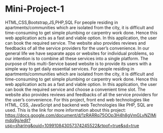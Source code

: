 # Mini-Project-1
HTML,CSS,Bootstrap,JS,PHP,SQL
For people residing in apartments/communities which are isolated from the city, it is difficult and time-consuming to get simple plumbing or carpentry work done. Hence this web application acts as a fast and viable option. In this application, the user can book the required service. The website also provides reviews and feedbacks of all the service providers for the user’s convenience. In our general life we have separate apps or websites for individual problems, so our intention is to combine all these services into a single platform.
The purpose of this multi-Service based website is to provide its users with a simple way to get daily essential services. For people residing in apartments/communities which are isolated from the city, it is difficult and time-consuming to get simple plumbing or carpentry work done. Hence this web application acts as a fast and viable option. In this application, the user can book the required service and choose a convenient time slot. The website also provides reviews and feedbacks of all the service providers for the user’s convenience.
For this project, front end web technologies like HTML, CSS, JavaScript and backend web Technologies like PHP, SQL are used.
This is the link for more information about this project: https://docs.google.com/document/d/1zRARRq75OOp3H4h8gVmGLyNZIMimdq9g/edit?usp=sharing&ouid=109910843057374245522&rtpof=true&sd=true

